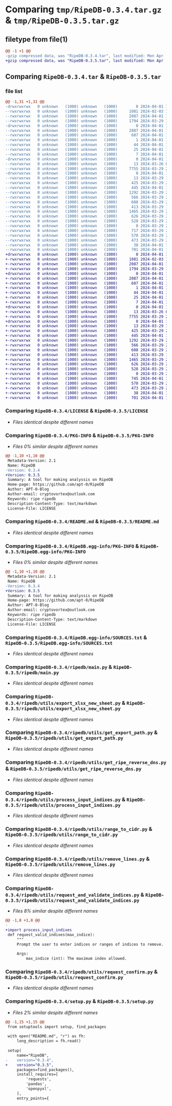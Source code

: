 # Comparing `tmp/RipeDB-0.3.4.tar.gz` & `tmp/RipeDB-0.3.5.tar.gz`

## filetype from file(1)

```diff
@@ -1 +1 @@
-gzip compressed data, was "RipeDB-0.3.4.tar", last modified: Mon Apr  1 16:45:09 2024, max compression
+gzip compressed data, was "RipeDB-0.3.5.tar", last modified: Mon Apr  1 16:51:10 2024, max compression
```

## Comparing `RipeDB-0.3.4.tar` & `RipeDB-0.3.5.tar`

### file list

```diff
@@ -1,31 +1,31 @@
-drwxrwxrwx   0 unknown   (1000) unknown   (1000)        0 2024-04-01 16:45:09.023691 RipeDB-0.3.4/
--rwxrwxrwx   0 unknown   (1000) unknown   (1000)     1081 2024-02-03 18:25:10.000000 RipeDB-0.3.4/LICENSE
--rwxrwxrwx   0 unknown   (1000) unknown   (1000)     2087 2024-04-01 16:45:09.017670 RipeDB-0.3.4/PKG-INFO
--rwxrwxrwx   0 unknown   (1000) unknown   (1000)     1794 2024-03-29 17:52:53.000000 RipeDB-0.3.4/README.md
-drwxrwxrwx   0 unknown   (1000) unknown   (1000)        0 2024-04-01 16:45:09.001467 RipeDB-0.3.4/RipeDB.egg-info/
--rwxrwxrwx   0 unknown   (1000) unknown   (1000)     2087 2024-04-01 16:45:07.000000 RipeDB-0.3.4/RipeDB.egg-info/PKG-INFO
--rwxrwxrwx   0 unknown   (1000) unknown   (1000)      687 2024-04-01 16:45:08.000000 RipeDB-0.3.4/RipeDB.egg-info/SOURCES.txt
--rwxrwxrwx   0 unknown   (1000) unknown   (1000)        1 2024-04-01 16:45:07.000000 RipeDB-0.3.4/RipeDB.egg-info/dependency_links.txt
--rwxrwxrwx   0 unknown   (1000) unknown   (1000)       44 2024-04-01 16:45:07.000000 RipeDB-0.3.4/RipeDB.egg-info/entry_points.txt
--rwxrwxrwx   0 unknown   (1000) unknown   (1000)       25 2024-04-01 16:45:07.000000 RipeDB-0.3.4/RipeDB.egg-info/requires.txt
--rwxrwxrwx   0 unknown   (1000) unknown   (1000)        7 2024-04-01 16:45:07.000000 RipeDB-0.3.4/RipeDB.egg-info/top_level.txt
-drwxrwxrwx   0 unknown   (1000) unknown   (1000)        0 2024-04-01 16:45:08.703035 RipeDB-0.3.4/ripedb/
--rwxrwxrwx   0 unknown   (1000) unknown   (1000)       13 2024-03-26 09:43:47.000000 RipeDB-0.3.4/ripedb/__init__.py
--rwxrwxrwx   0 unknown   (1000) unknown   (1000)     7755 2024-03-29 22:08:51.000000 RipeDB-0.3.4/ripedb/main.py
-drwxrwxrwx   0 unknown   (1000) unknown   (1000)        0 2024-04-01 16:45:08.985324 RipeDB-0.3.4/ripedb/utils/
--rwxrwxrwx   0 unknown   (1000) unknown   (1000)       13 2024-03-29 14:12:13.000000 RipeDB-0.3.4/ripedb/utils/__init__.py
--rwxrwxrwx   0 unknown   (1000) unknown   (1000)      425 2024-03-29 21:11:31.000000 RipeDB-0.3.4/ripedb/utils/expand_ip_range.py
--rwxrwxrwx   0 unknown   (1000) unknown   (1000)      445 2024-04-01 16:42:48.000000 RipeDB-0.3.4/ripedb/utils/export_xlsx.py
--rwxrwxrwx   0 unknown   (1000) unknown   (1000)     1292 2024-03-29 21:11:31.000000 RipeDB-0.3.4/ripedb/utils/export_xlsx_new_sheet.py
--rwxrwxrwx   0 unknown   (1000) unknown   (1000)      566 2024-03-29 21:11:31.000000 RipeDB-0.3.4/ripedb/utils/get_export_path.py
--rwxrwxrwx   0 unknown   (1000) unknown   (1000)      608 2024-03-29 21:11:31.000000 RipeDB-0.3.4/ripedb/utils/get_ripe_reverse_dns.py
--rwxrwxrwx   0 unknown   (1000) unknown   (1000)      413 2024-03-29 14:37:33.000000 RipeDB-0.3.4/ripedb/utils/helper.py
--rwxrwxrwx   0 unknown   (1000) unknown   (1000)     1465 2024-03-29 21:11:31.000000 RipeDB-0.3.4/ripedb/utils/process_input_indixes.py
--rwxrwxrwx   0 unknown   (1000) unknown   (1000)      626 2024-03-29 21:11:31.000000 RipeDB-0.3.4/ripedb/utils/range_to_cidr.py
--rwxrwxrwx   0 unknown   (1000) unknown   (1000)      528 2024-03-29 21:11:31.000000 RipeDB-0.3.4/ripedb/utils/remove_lines.py
--rwxrwxrwx   0 unknown   (1000) unknown   (1000)        0 2024-03-29 21:11:31.000000 RipeDB-0.3.4/ripedb/utils/remove_rows.py
--rwxrwxrwx   0 unknown   (1000) unknown   (1000)      717 2024-03-29 21:11:31.000000 RipeDB-0.3.4/ripedb/utils/request_and_validate_indices.py
--rwxrwxrwx   0 unknown   (1000) unknown   (1000)      570 2024-03-29 21:11:31.000000 RipeDB-0.3.4/ripedb/utils/request_confirm.py
--rwxrwxrwx   0 unknown   (1000) unknown   (1000)      473 2024-03-29 21:11:31.000000 RipeDB-0.3.4/ripedb/utils/reverse_dns.py
--rwxrwxrwx   0 unknown   (1000) unknown   (1000)       38 2024-04-01 16:45:09.023691 RipeDB-0.3.4/setup.cfg
--rwxrwxrwx   0 unknown   (1000) unknown   (1000)      701 2024-04-01 16:43:08.000000 RipeDB-0.3.4/setup.py
+drwxrwxrwx   0 unknown   (1000) unknown   (1000)        0 2024-04-01 16:51:10.354908 RipeDB-0.3.5/
+-rwxrwxrwx   0 unknown   (1000) unknown   (1000)     1081 2024-02-03 18:25:10.000000 RipeDB-0.3.5/LICENSE
+-rwxrwxrwx   0 unknown   (1000) unknown   (1000)     2087 2024-04-01 16:51:10.345834 RipeDB-0.3.5/PKG-INFO
+-rwxrwxrwx   0 unknown   (1000) unknown   (1000)     1794 2024-03-29 17:52:53.000000 RipeDB-0.3.5/README.md
+drwxrwxrwx   0 unknown   (1000) unknown   (1000)        0 2024-04-01 16:51:10.338796 RipeDB-0.3.5/RipeDB.egg-info/
+-rwxrwxrwx   0 unknown   (1000) unknown   (1000)     2087 2024-04-01 16:51:09.000000 RipeDB-0.3.5/RipeDB.egg-info/PKG-INFO
+-rwxrwxrwx   0 unknown   (1000) unknown   (1000)      687 2024-04-01 16:51:09.000000 RipeDB-0.3.5/RipeDB.egg-info/SOURCES.txt
+-rwxrwxrwx   0 unknown   (1000) unknown   (1000)        1 2024-04-01 16:51:09.000000 RipeDB-0.3.5/RipeDB.egg-info/dependency_links.txt
+-rwxrwxrwx   0 unknown   (1000) unknown   (1000)       44 2024-04-01 16:51:09.000000 RipeDB-0.3.5/RipeDB.egg-info/entry_points.txt
+-rwxrwxrwx   0 unknown   (1000) unknown   (1000)       25 2024-04-01 16:51:09.000000 RipeDB-0.3.5/RipeDB.egg-info/requires.txt
+-rwxrwxrwx   0 unknown   (1000) unknown   (1000)        7 2024-04-01 16:51:09.000000 RipeDB-0.3.5/RipeDB.egg-info/top_level.txt
+drwxrwxrwx   0 unknown   (1000) unknown   (1000)        0 2024-04-01 16:51:10.068600 RipeDB-0.3.5/ripedb/
+-rwxrwxrwx   0 unknown   (1000) unknown   (1000)       13 2024-03-26 09:43:47.000000 RipeDB-0.3.5/ripedb/__init__.py
+-rwxrwxrwx   0 unknown   (1000) unknown   (1000)     7755 2024-03-29 22:08:51.000000 RipeDB-0.3.5/ripedb/main.py
+drwxrwxrwx   0 unknown   (1000) unknown   (1000)        0 2024-04-01 16:51:10.307270 RipeDB-0.3.5/ripedb/utils/
+-rwxrwxrwx   0 unknown   (1000) unknown   (1000)       13 2024-03-29 14:12:13.000000 RipeDB-0.3.5/ripedb/utils/__init__.py
+-rwxrwxrwx   0 unknown   (1000) unknown   (1000)      425 2024-03-29 21:11:31.000000 RipeDB-0.3.5/ripedb/utils/expand_ip_range.py
+-rwxrwxrwx   0 unknown   (1000) unknown   (1000)      445 2024-04-01 16:42:48.000000 RipeDB-0.3.5/ripedb/utils/export_xlsx.py
+-rwxrwxrwx   0 unknown   (1000) unknown   (1000)     1292 2024-03-29 21:11:31.000000 RipeDB-0.3.5/ripedb/utils/export_xlsx_new_sheet.py
+-rwxrwxrwx   0 unknown   (1000) unknown   (1000)      566 2024-03-29 21:11:31.000000 RipeDB-0.3.5/ripedb/utils/get_export_path.py
+-rwxrwxrwx   0 unknown   (1000) unknown   (1000)      608 2024-03-29 21:11:31.000000 RipeDB-0.3.5/ripedb/utils/get_ripe_reverse_dns.py
+-rwxrwxrwx   0 unknown   (1000) unknown   (1000)      413 2024-03-29 14:37:33.000000 RipeDB-0.3.5/ripedb/utils/helper.py
+-rwxrwxrwx   0 unknown   (1000) unknown   (1000)     1465 2024-03-29 21:11:31.000000 RipeDB-0.3.5/ripedb/utils/process_input_indixes.py
+-rwxrwxrwx   0 unknown   (1000) unknown   (1000)      626 2024-03-29 21:11:31.000000 RipeDB-0.3.5/ripedb/utils/range_to_cidr.py
+-rwxrwxrwx   0 unknown   (1000) unknown   (1000)      528 2024-03-29 21:11:31.000000 RipeDB-0.3.5/ripedb/utils/remove_lines.py
+-rwxrwxrwx   0 unknown   (1000) unknown   (1000)        0 2024-03-29 21:11:31.000000 RipeDB-0.3.5/ripedb/utils/remove_rows.py
+-rwxrwxrwx   0 unknown   (1000) unknown   (1000)      745 2024-04-01 16:49:03.000000 RipeDB-0.3.5/ripedb/utils/request_and_validate_indices.py
+-rwxrwxrwx   0 unknown   (1000) unknown   (1000)      570 2024-03-29 21:11:31.000000 RipeDB-0.3.5/ripedb/utils/request_confirm.py
+-rwxrwxrwx   0 unknown   (1000) unknown   (1000)      473 2024-03-29 21:11:31.000000 RipeDB-0.3.5/ripedb/utils/reverse_dns.py
+-rwxrwxrwx   0 unknown   (1000) unknown   (1000)       38 2024-04-01 16:51:10.354908 RipeDB-0.3.5/setup.cfg
+-rwxrwxrwx   0 unknown   (1000) unknown   (1000)      701 2024-04-01 16:50:51.000000 RipeDB-0.3.5/setup.py
```

### Comparing `RipeDB-0.3.4/LICENSE` & `RipeDB-0.3.5/LICENSE`

 * *Files identical despite different names*

### Comparing `RipeDB-0.3.4/PKG-INFO` & `RipeDB-0.3.5/PKG-INFO`

 * *Files 0% similar despite different names*

```diff
@@ -1,10 +1,10 @@
 Metadata-Version: 2.1
 Name: RipeDB
-Version: 0.3.4
+Version: 0.3.5
 Summary: A tool for making analyssis on RipeDB
 Home-page: https://github.com/apt-0/RipeDB
 Author: APT-0-Blog
 Author-email: cryptovortex@outlook.com
 Keywords: ripe ripedb
 Description-Content-Type: text/markdown
 License-File: LICENSE
```

### Comparing `RipeDB-0.3.4/README.md` & `RipeDB-0.3.5/README.md`

 * *Files identical despite different names*

### Comparing `RipeDB-0.3.4/RipeDB.egg-info/PKG-INFO` & `RipeDB-0.3.5/RipeDB.egg-info/PKG-INFO`

 * *Files 0% similar despite different names*

```diff
@@ -1,10 +1,10 @@
 Metadata-Version: 2.1
 Name: RipeDB
-Version: 0.3.4
+Version: 0.3.5
 Summary: A tool for making analyssis on RipeDB
 Home-page: https://github.com/apt-0/RipeDB
 Author: APT-0-Blog
 Author-email: cryptovortex@outlook.com
 Keywords: ripe ripedb
 Description-Content-Type: text/markdown
 License-File: LICENSE
```

### Comparing `RipeDB-0.3.4/RipeDB.egg-info/SOURCES.txt` & `RipeDB-0.3.5/RipeDB.egg-info/SOURCES.txt`

 * *Files identical despite different names*

### Comparing `RipeDB-0.3.4/ripedb/main.py` & `RipeDB-0.3.5/ripedb/main.py`

 * *Files identical despite different names*

### Comparing `RipeDB-0.3.4/ripedb/utils/export_xlsx_new_sheet.py` & `RipeDB-0.3.5/ripedb/utils/export_xlsx_new_sheet.py`

 * *Files identical despite different names*

### Comparing `RipeDB-0.3.4/ripedb/utils/get_export_path.py` & `RipeDB-0.3.5/ripedb/utils/get_export_path.py`

 * *Files identical despite different names*

### Comparing `RipeDB-0.3.4/ripedb/utils/get_ripe_reverse_dns.py` & `RipeDB-0.3.5/ripedb/utils/get_ripe_reverse_dns.py`

 * *Files identical despite different names*

### Comparing `RipeDB-0.3.4/ripedb/utils/process_input_indixes.py` & `RipeDB-0.3.5/ripedb/utils/process_input_indixes.py`

 * *Files identical despite different names*

### Comparing `RipeDB-0.3.4/ripedb/utils/range_to_cidr.py` & `RipeDB-0.3.5/ripedb/utils/range_to_cidr.py`

 * *Files identical despite different names*

### Comparing `RipeDB-0.3.4/ripedb/utils/remove_lines.py` & `RipeDB-0.3.5/ripedb/utils/remove_lines.py`

 * *Files identical despite different names*

### Comparing `RipeDB-0.3.4/ripedb/utils/request_and_validate_indices.py` & `RipeDB-0.3.5/ripedb/utils/request_and_validate_indices.py`

 * *Files 8% similar despite different names*

```diff
@@ -1,8 +1,8 @@
-
+import process_input_indixes
 def request_valid_indixes(max_indice):
     """
     Prompt the user to enter indices or ranges of indices to remove.
 
     Args:
         max_indice (int): The maximum index allowed.
```

### Comparing `RipeDB-0.3.4/ripedb/utils/request_confirm.py` & `RipeDB-0.3.5/ripedb/utils/request_confirm.py`

 * *Files identical despite different names*

### Comparing `RipeDB-0.3.4/setup.py` & `RipeDB-0.3.5/setup.py`

 * *Files 2% similar despite different names*

```diff
@@ -1,15 +1,15 @@
 from setuptools import setup, find_packages
 
 with open("README.md", "r") as fh:
     long_description = fh.read()
 
 setup(
     name="RipeDB",
-    version="0.3.4",
+    version="0.3.5",
     packages=find_packages(),
     install_requires=[
         'requests',
         'pandas',
         'openpyxl',
     ],
     entry_points={
```

